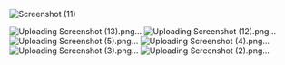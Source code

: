 ![Screenshot (11)](https://github.com/user-attachments/assets/8b1957ac-c816-4e66-a833-1e3a8b0e8d70)



![Uploading Screenshot (13).png…]()
![Uploading Screenshot (12).png…]()
![Uploading Screenshot (5).png…]()
![Uploading Screenshot (4).png…]()
![Uploading Screenshot (3).png…]()
![Uploading Screenshot (2).png…]()
